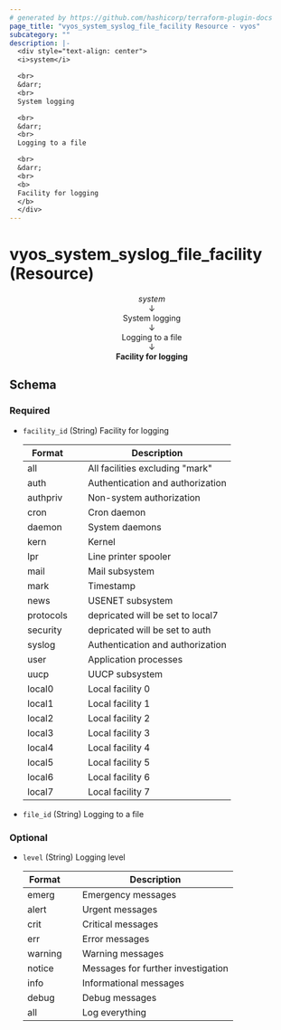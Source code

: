 ```yaml
---
# generated by https://github.com/hashicorp/terraform-plugin-docs
page_title: "vyos_system_syslog_file_facility Resource - vyos"
subcategory: ""
description: |-
  <div style="text-align: center">
  <i>system</i>

  <br>
  &darr;
  <br>
  System logging

  <br>
  &darr;
  <br>
  Logging to a file

  <br>
  &darr;
  <br>
  <b>
  Facility for logging
  </b>
  </div>
---
```


# vyos_system_syslog_file_facility (Resource)

<div style="text-align: center">
<i>system</i>

<br>
&darr;
<br>
System logging

<br>
&darr;
<br>
Logging to a file

<br>
&darr;
<br>
<b>
Facility for logging
</b>
</div>



<!-- schema generated by tfplugindocs -->
## Schema

### Required

- `facility_id` (String) Facility for logging

    |  Format &emsp; | Description  |
    |----------|---------------|
    |  all  &emsp; |  All facilities excluding "mark"  |
    |  auth  &emsp; |  Authentication and authorization  |
    |  authpriv  &emsp; |  Non-system authorization  |
    |  cron  &emsp; |  Cron daemon  |
    |  daemon  &emsp; |  System daemons  |
    |  kern  &emsp; |  Kernel  |
    |  lpr  &emsp; |  Line printer spooler  |
    |  mail  &emsp; |  Mail subsystem  |
    |  mark  &emsp; |  Timestamp  |
    |  news  &emsp; |  USENET subsystem  |
    |  protocols  &emsp; |  depricated will be set to local7  |
    |  security  &emsp; |  depricated will be set to auth  |
    |  syslog  &emsp; |  Authentication and authorization  |
    |  user  &emsp; |  Application processes  |
    |  uucp  &emsp; |  UUCP subsystem  |
    |  local0  &emsp; |  Local facility 0  |
    |  local1  &emsp; |  Local facility 1  |
    |  local2  &emsp; |  Local facility 2  |
    |  local3  &emsp; |  Local facility 3  |
    |  local4  &emsp; |  Local facility 4  |
    |  local5  &emsp; |  Local facility 5  |
    |  local6  &emsp; |  Local facility 6  |
    |  local7  &emsp; |  Local facility 7  |
- `file_id` (String) Logging to a file

### Optional

- `level` (String) Logging level

    |  Format &emsp; | Description  |
    |----------|---------------|
    |  emerg  &emsp; |  Emergency messages  |
    |  alert  &emsp; |  Urgent messages  |
    |  crit  &emsp; |  Critical messages  |
    |  err  &emsp; |  Error messages  |
    |  warning  &emsp; |  Warning messages  |
    |  notice  &emsp; |  Messages for further investigation  |
    |  info  &emsp; |  Informational messages  |
    |  debug  &emsp; |  Debug messages  |
    |  all  &emsp; |  Log everything  |
